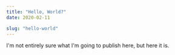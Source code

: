 ```yaml
---
title: "Hello, World?"
date: 2020-02-11

slug: "hello-world"
---
```


I'm not entirely sure what I'm going to publish here, but here it is.
